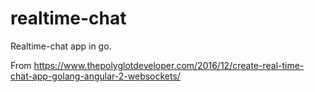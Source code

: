 # realtime-chat
Realtime-chat app in go.

From https://www.thepolyglotdeveloper.com/2016/12/create-real-time-chat-app-golang-angular-2-websockets/
